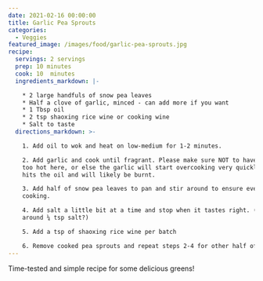 ```yaml
---
date: 2021-02-16 00:00:00
title: Garlic Pea Sprouts
categories:
  - Veggies
featured_image: /images/food/garlic-pea-sprouts.jpg
recipe:
  servings: 2 servings
  prep: 10 minutes
  cook: 10  minutes
  ingredients_markdown: |-

    * 2 large handfuls of snow pea leaves
    * Half a clove of garlic, minced - can add more if you want
    * 1 Tbsp oil 
    * 2 tsp shaoxing rice wine or cooking wine 
    * Salt to taste
  directions_markdown: >-

    1. Add oil to wok and heat on low-medium for 1-2 minutes. 

    2. Add garlic and cook until fragrant. Please make sure NOT to have the oil
    too hot here, or else the garlic will start overcooking very quickly once it
    hits the oil and will likely be burnt.

    3. Add half of snow pea leaves to pan and stir around to ensure even
    cooking. 

    4. Add salt a little bit at a time and stop when it tastes right. (usually
    around ¼ tsp salt?)

    5. Add a tsp of shaoxing rice wine per batch 

    6. Remove cooked pea sprouts and repeat steps 2-4 for other half of leaves.
---
```


Time-tested and simple recipe for some delicious greens\!
